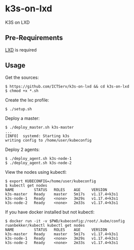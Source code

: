 # k3s-on-lxd

K3S on LXD 

## Pre-Requirements

[LXD](https://linuxcontainers.org/lxd/getting-started-cli/) is required

## Usage

Get the sources:

```
$ https://github.com/ICTServ/k3s-on-lxd && cd k3s-on-lxd
$ chmod +x *.sh
```

Create the lxc profile:

```
$ ./setup.sh
```

Deploy a master:

```
$ ./deploy_master.sh k3s-master
...
[INFO]  systemd: Starting k3s
writing config to /home/user/kubeconfig
```

Deploy 2 agents:

```
$ ./deploy_agent.sh k3s-node-1
$ ./deploy_agent.sh k3s-node-2
```

View the nodes using kubectl:

```
$ export KUBECONFIG=/home/user/kubeconfig
$ kubectl get nodes
NAME         STATUS   ROLES    AGE     VERSION
k3s-master   Ready    master   5m17s   v1.17.4+k3s1
k3s-node-1   Ready    <none>   3m29s   v1.17.4+k3s1
k3s-node-2   Ready    <none>   2m33s   v1.17.4+k3s1
```

If you have docker installed but not kubectl:

```
$ docker run -it -v $PWD/kubeconfig:/root/.kube/config ruanbekker/kubectl kubectl get nodes
NAME         STATUS   ROLES    AGE     VERSION
k3s-master   Ready    master   5m17s   v1.17.4+k3s1
k3s-node-1   Ready    <none>   3m29s   v1.17.4+k3s1
k3s-node-2   Ready    <none>   2m33s   v1.17.4+k3s1
```
